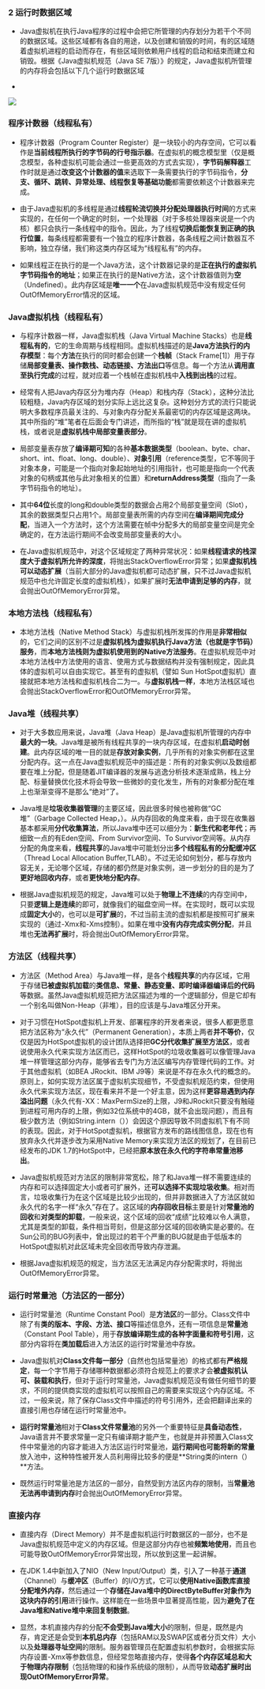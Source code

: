 ### 2 运行时数据区域
>
- Java虚拟机在执行Java程序的过程中会把它所管理的内存划分为若干个不同的数据区域。这些区域都有各自的用途，以及创建和销毁的时间，有的区域随着虚拟机进程的启动而存在，有些区域则依赖用户线程的启动和结束而建立和销毁。根据《Java虚拟机规范（Java SE 7版）》的规定，Java虚拟机所管理的内存将会包括以下几个运行时数据区域
>
-  
>
![](https://github.com/lu666666/notebooks/blob/master/java/jvm/02/pic/01.png)
>
### 程序计数器（线程私有）
>
- 程序计数器（Program Counter Register）是一块较小的内存空间，它可以看作是**当前线程所执行的字节码的行号指示器**。在虚拟机的概念模型里（仅是概念模型，各种虚拟机可能会通过一些更高效的方式去实现），**字节码解释器**工作时就是通过**改变这个计数器的值**来选取下一条需要执行的字节码指令，**分支、循环、跳转、异常处理、线程恢复等基础功能**都需要依赖这个计数器来完成。
>
- 由于Java虚拟机的多线程是通过**线程轮流切换并分配处理器执行时间**的方式来实现的，在任何一个确定的时刻，一个处理器（对于多核处理器来说是一个内核）都只会执行一条线程中的指令。因此，为了线程**切换后能恢复到正确的执行位置**，每条线程都需要有一个独立的程序计数器，各条线程之间计数器互不影响，独立存储，我们称这类内存区域为“线程私有”的内存。
>
- 如果线程正在执行的是一个Java方法，这个计数器记录的是**正在执行的虚拟机字节码指令的地址**；如果正在执行的是Native方法，这个计数器值则为**空**（Undefined）。此内存区域是**唯一一个**在Java虚拟机规范中没有规定任何OutOfMemoryError情况的区域。
>
### Java虚拟机栈（线程私有）
>
- 与程序计数器一样，Java虚拟机栈（Java Virtual Machine Stacks）也是**线程私有的**，它的生命周期与线程相同。虚拟机栈描述的是**Java方法执行的内存模型**：每个**方法**在执行的同时都会创建一个**栈帧**（Stack Frame[1]）用于存储**局部变量表、操作数栈、动态链接、方法出口**等信息。每一个方法从**调用直至执行完成**的过程，就对应着一个栈帧在虚拟机栈中**入栈到出栈**的过程。
>
- 经常有人把Java内存区分为堆内存（Heap）和栈内存（Stack），这种分法比较粗糙，Java内存区域的划分实际上远比这复杂。这种划分方式的流行只能说明大多数程序员最关注的、与对象内存分配关系最密切的内存区域是这两块。其中所指的“堆”笔者在后面会专门讲述，而所指的“栈”就是现在讲的虚拟机栈，或者说是**虚拟机栈中局部变量表部分**。
>
- 局部变量表存放了**编译期可知**的各种**基本数据类型**（boolean、byte、char、short、int、float、long、double）、**对象引用**（reference类型，它不等同于对象本身，可能是一个指向对象起始地址的引用指针，也可能是指向一个代表对象的句柄或其他与此对象相关的位置）和**returnAddress类型**（指向了一条字节码指令的地址）。
>
- 其中**64位**长度的long和double类型的数据会占用2个局部变量空间（Slot），其余的数据类型只占用1个。局部变量表所需的内存空间在**编译期间完成分配**，当进入一个方法时，这个方法需要在帧中分配多大的局部变量空间是完全确定的，在方法运行期间不会改变局部变量表的大小。
>
- 在Java虚拟机规范中，对这个区域规定了两种异常状况：如果**线程请求的栈深度大于虚拟机所允许的深度**，将抛出StackOverflowError异常；如果**虚拟机栈可以动态扩展**（当前大部分的Java虚拟机都可动态扩展，只不过Java虚拟机规范中也允许固定长度的虚拟机栈），如果扩展时**无法申请到足够的内存**，就会抛出OutOfMemoryError异常。
> 
### 本地方法栈（线程私有）
>
- 本地方法栈（Native Method Stack）与虚拟机栈所发挥的作用是**非常相似**的，它们之间的区别不过是**虚拟机栈为虚拟机执行Java方法（也就是字节码）服务**，而**本地方法栈则为虚拟机使用到的Native方法服务**。在虚拟机规范中对本地方法栈中方法使用的语言、使用方式与数据结构并没有强制规定，因此具体的虚拟机可以自由实现它。甚至有的虚拟机（譬如 Sun HotSpot虚拟机）直接就把本地方法栈和虚拟机栈合二为一。与**虚拟机栈一样**，本地方法栈区域也会抛出StackOverflowError和OutOfMemoryError异常。
>
### Java堆（线程共享）
>
- 对于大多数应用来说，Java堆（Java Heap）是Java虚拟机所管理的内存中**最大的一块**。Java堆是被所有线程共享的一块内存区域，在虚拟机**启动时创建**。此内存区域的唯一目的就是**存放对象实例**，几乎所有的对象实例都在这里分配内存。这一点在Java虚拟机规范中的描述是：所有的对象实例以及数组都要在堆上分配，但是随着JIT编译器的发展与逃逸分析技术逐渐成熟，栈上分配、标量替换优化技术将会导致一些微妙的变化发生，所有的对象都分配在堆上也渐渐变得不是那么“绝对”了。
>
- Java堆是**垃圾收集器管理**的主要区域，因此很多时候也被称做“GC堆”（Garbage Collected Heap，）。从内存回收的角度来看，由于现在收集器基本都采用**分代收集算法**，所以Java堆中还可以细分为：**新生代和老年代**；再细致一点的有Eden空间、From Survivor空间、To Survivor空间等。从内存分配的角度来看，**线程共享**的Java堆中可能划分出**多个线程私有的分配缓冲区**（Thread Local Allocation Buffer,TLAB）。不过无论如何划分，都与存放内容无关，无论哪个区域，存储的都仍然是对象实例，进一步划分的目的是为了**更好地回收内存**，或者**更快地分配内存**。
>
- 根据Java虚拟机规范的规定，Java堆可以处于**物理上不连续**的内存空间中，只要**逻辑上是连续**的即可，就像我们的磁盘空间一样。在实现时，既可以实现成**固定大小**的，也可以是**可扩展**的，不过当前主流的虚拟机都是按照可扩展来实现的（通过-Xmx和-Xms控制）。如果在堆中**没有内存完成实例分配**，并且堆也**无法再扩展**时，将会抛出OutOfMemoryError异常。
>
### 方法区（线程共享）
>
- 方法区（Method Area）与Java堆一样，是各个**线程共享**的内存区域，它用于存储**已被虚拟机加载**的**类信息、常量、静态变量、即时编译器编译后的代码**等数据。虽然Java虚拟机规范把方法区描述为堆的一个逻辑部分，但是它却有一个别名叫做Non-Heap（非堆），目的应该是与Java堆区分开来。
>
- 对于习惯在HotSpot虚拟机上开发、部署程序的开发者来说，很多人都更愿意把方法区称为“永久代”（Permanent Generation），本质上两者**并不等价**，仅仅是因为HotSpot虚拟机的设计团队选择把**GC分代收集扩展至方法区**，或者说使用永久代来实现方法区而已，这样HotSpot的垃圾收集器可以像管理Java堆一样管理这部分内存，能够省去专门为方法区编写内存管理代码的工作。对于其他虚拟机（如BEA JRockit、IBM J9等）来说是不存在永久代的概念的。原则上，如何实现方法区属于虚拟机实现细节，不受虚拟机规范约束，但使用永久代来实现方法区，现在看来并不是一个好主意，因为这样**更容易遇到内存溢出问题**（永久代有-XX：MaxPermSize的上限，J9和JRockit只要没有触碰到进程可用内存的上限，例如32位系统中的4GB，就不会出现问题），而且有极少数方法（例如String.intern（））会因这个原因导致不同虚拟机下有不同的表现。因此，对于HotSpot虚拟机，根据官方发布的路线图信息，现在也有放弃永久代并逐步改为采用Native Memory来实现方法区的规划了，在目前已经发布的JDK 1.7的HotSpot中，已经把**原本放在永久代的字符串常量池移出**。
>
- Java虚拟机规范对方法区的限制非常宽松，除了和Java堆一样不需要连续的内存和可以选择固定大小或者可扩展外，还**可以选择不实现垃圾收集**。相对而言，垃圾收集行为在这个区域是比较少出现的，但并非数据进入了方法区就如永久代的名字一样“永久”存在了。这区域的**内存回收目标**主要是针对**常量池的回收**和**对类型的卸载**，一般来说，这个区域的回收“成绩”比较难以令人满意，尤其是类型的卸载，条件相当苛刻，但是这部分区域的回收确实是必要的。在Sun公司的BUG列表中，曾出现过的若干个严重的BUG就是由于低版本的HotSpot虚拟机对此区域未完全回收而导致内存泄漏。
>
- 根据Java虚拟机规范的规定，当方法区无法满足内存分配需求时，将抛出OutOfMemoryError异常。
>
### 运行时常量池（方法区的一部分）
>
- 运行时常量池（Runtime Constant Pool）是**方法区**的一部分。Class文件中除了有**类的版本、字段、方法、接口**等描述信息外，还有一项信息是**常量池**（Constant Pool Table），用于**存放编译期生成的各种字面量和符号引用**，这部分内容将在**类加载后**进入方法区的运行时常量池中存放。
>
- Java虚拟机对**Class文件每一部分**（自然也包括常量池）的格式都有**严格规定**，每一个字节用于存储哪种数据都必须符合规范上的要求才会**被虚拟机认可、装载和执行**，但对于运行时常量池，Java虚拟机规范没有做任何细节的要求，不同的提供商实现的虚拟机可以按照自己的需要来实现这个内存区域。不过，一般来说，除了保存Class文件中描述的符号引用外，还会把翻译出来的直接引用也存储在运行时常量池中。
>
- **运行时常量池**相对于**Class文件常量池**的另外一个重要特征是**具备动态性**，Java语言并不要求常量一定只有编译期才能产生，也就是并非预置入Class文件中常量池的内容才能进入方法区运行时常量池，**运行期间也可能将新的常量**放入池中，这种特性被开发人员利用得比较多的便是**String类的intern（）**方法。
>
- 既然运行时常量池是方法区的一部分，自然受到方法区内存的限制，当**常量池无法再申请到内存**时会抛出OutOfMemoryError异常。
>
### 直接内存
>
- 直接内存（Direct Memory）并不是虚拟机运行时数据区的一部分，也不是Java虚拟机规范中定义的内存区域。但是这部分内存也被**频繁地使用**，而且也可能导致OutOfMemoryError异常出现，所以放到这里一起讲解。
>
- 在JDK 1.4中新加入了NIO（New Input/Output）类，引入了一种基于**通道**（Channel）与**缓冲区**（Buffer）的I/O方式，它可以**使用Native函数库直接分配堆外内存**，然后通过一个**存储在Java堆中的DirectByteBuffer对象作为这块内存的引用**进行操作。这样能在一些场景中显著提高性能，因为**避免了在Java堆和Native堆中来回复制数据**。
>
- 显然，本机直接内存的分配**不会受到Java堆大小**的限制，但是，既然是内存，肯定还是会受到**本机总内存**（包括RAM以及SWAP区或者分页文件）大小以及**处理器寻址空间**的限制。服务器管理员在配置虚拟机参数时，会根据实际内存设置-Xmx等参数信息，但经常忽略直接内存，使得**各个内存区域总和大于物理内存限制**（包括物理的和操作系统级的限制），从而导致**动态扩展时出现OutOfMemoryError异常**。
>




